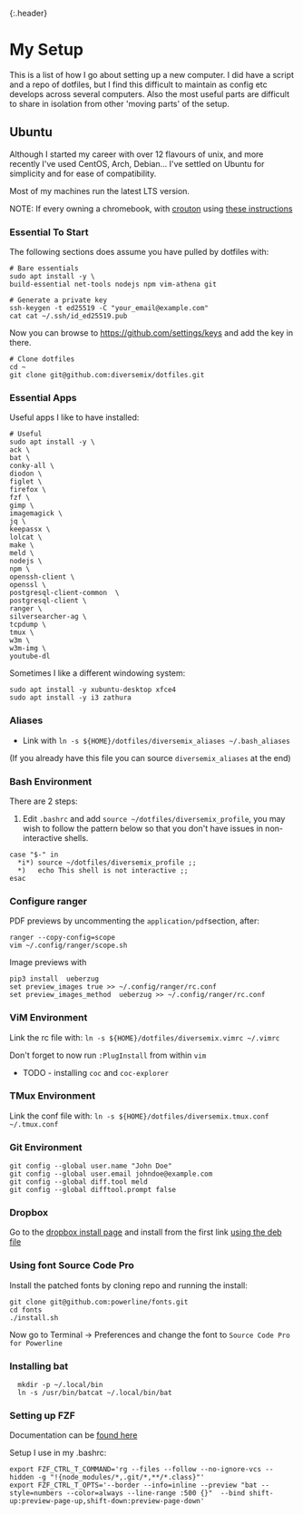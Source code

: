 {:.header}
# My Setup

This is a list of how I go about setting up a new computer. I did have a script
and a repo of dotfiles, but I find this difficult to maintain as config etc develops
across several computers. Also the most useful parts are difficult to share in isolation
from other 'moving parts' of the setup.

## Ubuntu

Although I started my career with over 12 flavours of unix, and more recently I've used
CentOS, Arch, Debian... I've settled on Ubuntu for simplicity and for ease of compatibility.

Most of my machines run the latest LTS version.

NOTE: If every owning a chromebook, with [crouton](https://github.com/dnschneid/crouton) 
using [these instructions](https://ubuntu.com/tutorials/install-ubuntu-on-chromebook#1-overview)

### Essential To Start

The following sections does assume you have pulled by dotfiles with:
```
# Bare essentials
sudo apt install -y \
build-essential net-tools nodejs npm vim-athena git

# Generate a private key
ssh-keygen -t ed25519 -C "your_email@example.com"
cat cat ~/.ssh/id_ed25519.pub
```

Now you can browse to https://github.com/settings/keys and add the key in there.
```
# Clone dotfiles
cd ~
git clone git@github.com:diversemix/dotfiles.git
```

### Essential Apps

Useful apps I like to have installed:
```
# Useful
sudo apt install -y \
ack \
bat \
conky-all \
diodon \
figlet \
firefox \
fzf \
gimp \
imagemagick \
jq \
keepassx \
lolcat \
make \
meld \
nodejs \
npm \
openssh-client \
openssl \
postgresql-client-common  \
postgresql-client \
ranger \
silversearcher-ag \
tcpdump \
tmux \
w3m \
w3m-img \
youtube-dl
```

Sometimes I like a different windowing system:
```
sudo apt install -y xubuntu-desktop xfce4
sudo apt install -y i3 zathura
```

### Aliases

- Link with `ln -s ${HOME}/dotfiles/diversemix_aliases ~/.bash_aliases`

(If you already have this file you can source `diversemix_aliases` at the end)

### Bash Environment

There are 2 steps:

1) Edit `.bashrc` and add `source ~/dotfiles/diversemix_profile`, you may wish to follow the pattern below 
so that you don't have issues in non-interactive shells.

```
case "$-" in
  *i*) source ~/dotfiles/diversemix_profile ;;
  *)   echo This shell is not interactive ;;
esac

```

### Configure ranger 

PDF previews by uncommenting the `application/pdf`section, after:

```
ranger --copy-config=scope
vim ~/.config/ranger/scope.sh
```

Image previews with
```
pip3 install  ueberzug
set preview_images true >> ~/.config/ranger/rc.conf
set preview_images_method  ueberzug >> ~/.config/ranger/rc.conf
```

### ViM Environment

Link the rc file with: `ln -s ${HOME}/dotfiles/diversemix.vimrc ~/.vimrc`

Don't forget to now run `:PlugInstall` from within `vim`

* TODO - installing `coc` and `coc-explorer`

### TMux Environment

Link the conf file with: `ln -s ${HOME}/dotfiles/diversemix.tmux.conf ~/.tmux.conf`

### Git Environment

```
git config --global user.name "John Doe"
git config --global user.email johndoe@example.com
git config --global diff.tool meld
git config --global difftool.prompt false
```

### Dropbox

Go to the [dropbox install page](https://www.dropbox.com/install) and install from the first
link 
[using the  deb file](https://www.dropbox.com/download?dl=packages/ubuntu/dropbox_2020.03.04_amd64.deb)

### Using font Source Code Pro

Install the patched fonts by cloning repo and running the install:
```
git clone git@github.com:powerline/fonts.git
cd fonts
./install.sh
```

Now go to Terminal -> Preferences and change the font to `Source Code Pro for Powerline`

### Installing bat

```
  mkdir -p ~/.local/bin
  ln -s /usr/bin/batcat ~/.local/bin/bat
```

### Setting up FZF

Documentation can be [found here](https://github.com/junegunn/fzf)

Setup I use in my .bashrc:

```
export FZF_CTRL_T_COMMAND='rg --files --follow --no-ignore-vcs --hidden -g "!{node_modules/*,.git/*,**/*.class}"'
export FZF_CTRL_T_OPTS='--border --info=inline --preview "bat --style=numbers --color=always --line-range :500 {}"  --bind shift-up:preview-page-up,shift-down:preview-page-down'

```
